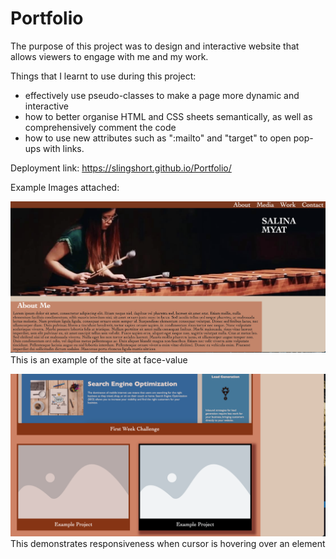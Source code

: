 # Portfolio

The purpose of this project was to design and interactive website that allows viewers to engage with me and my work.

Things that I learnt to use during this project:
- effectively use pseudo-classes to make a page more dynamic and interactive
- how to better organise HTML and CSS sheets semantically, as well as comprehensively comment the code
- how to use new attributes such as ":mailto" and "target" to open pop-ups with links.

Deployment link: https://slingshort.github.io/Portfolio/

Example Images attached:

![Example1](./assets/images/portfolio_example1_img.png)
This is an example of the site at face-value

![Example2](./assets/images/portfolio_example2_img.png)
This demonstrates responsiveness when cursor is hovering over an element